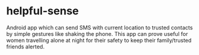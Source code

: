 # helpful-sense

Android app which can send SMS with current location to trusted contacts by simple gestures like shaking the phone. This app can prove useful for women travelling alone at night for their safety to keep their family/trusted friends alerted.
